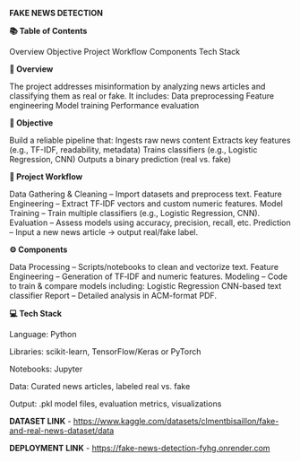 **FAKE NEWS DETECTION**

**📚 Table of Contents**

Overview
Objective
Project Workflow
Components
Tech Stack

**🌟 Overview**

The project addresses misinformation by analyzing news articles and classifying them as real or fake. It includes:
Data preprocessing
Feature engineering
Model training
Performance evaluation

**🎯 Objective**

Build a reliable pipeline that:
Ingests raw news content
Extracts key features (e.g., TF-IDF, readability, metadata)
Trains classifiers (e.g., Logistic Regression, CNN)
Outputs a binary prediction (real vs. fake)

**🔄 Project Workflow**

Data Gathering & Cleaning – Import datasets and preprocess text.
Feature Engineering – Extract TF‑IDF vectors and custom numeric features.
Model Training – Train multiple classifiers (e.g., Logistic Regression, CNN).
Evaluation – Assess models using accuracy, precision, recall, etc.
Prediction – Input a new news article → output real/fake label.

**⚙️ Components**

Data Processing – Scripts/notebooks to clean and vectorize text.
Feature Engineering – Generation of TF‑IDF and numeric features.
Modeling – Code to train & compare models including:
Logistic Regression
CNN-based text classifier
Report – Detailed analysis in ACM-format PDF.

**💻 Tech Stack**

Language: Python

Libraries: scikit-learn, TensorFlow/Keras or PyTorch

Notebooks: Jupyter

Data: Curated news articles, labeled real vs. fake

Output: .pkl model files, evaluation metrics, visualizations

**DATASET LINK** - https://www.kaggle.com/datasets/clmentbisaillon/fake-and-real-news-dataset/data

**DEPLOYMENT LINK** - https://fake-news-detection-fyhg.onrender.com
